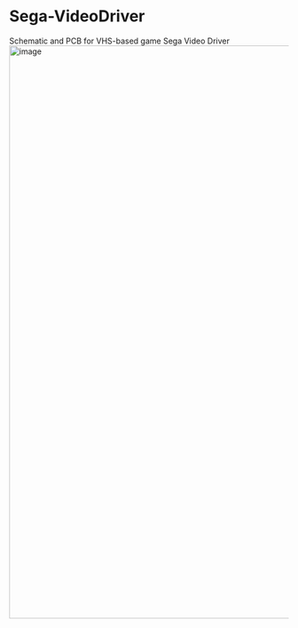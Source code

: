 # Sega-VideoDriver
Schematic and PCB for VHS-based game Sega Video Driver
<img width="1280" height="1035" alt="image" src="https://github.com/user-attachments/assets/1f271ac7-1b17-402c-ae41-f5f6ec3286b7" />
